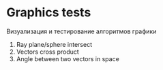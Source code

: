 # Graphics tests
Визуализация и тестирование алгоритмов графики
</br>
1. Ray plane/sphere intersect
2. Vectors cross product
3. Angle between two vectors in space
